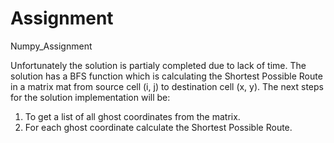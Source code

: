 # Assignment
Numpy_Assignment

Unfortunately the solution is partialy completed due to lack of time.
The solution has a BFS function which is calculating the Shortest Possible Route in a matrix mat from source cell (i, j) to destination cell (x, y).
The next steps for the solution implementation will be:
1) To get a list of all ghost coordinates from the matrix.
2) For each ghost coordinate calculate the Shortest Possible Route.
